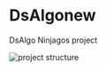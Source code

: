 # DsAlgonew
DsAlgo Ninjagos project

![project structure]("C:\Users\jayam\OneDrive\Desktop\diagram.docx")
